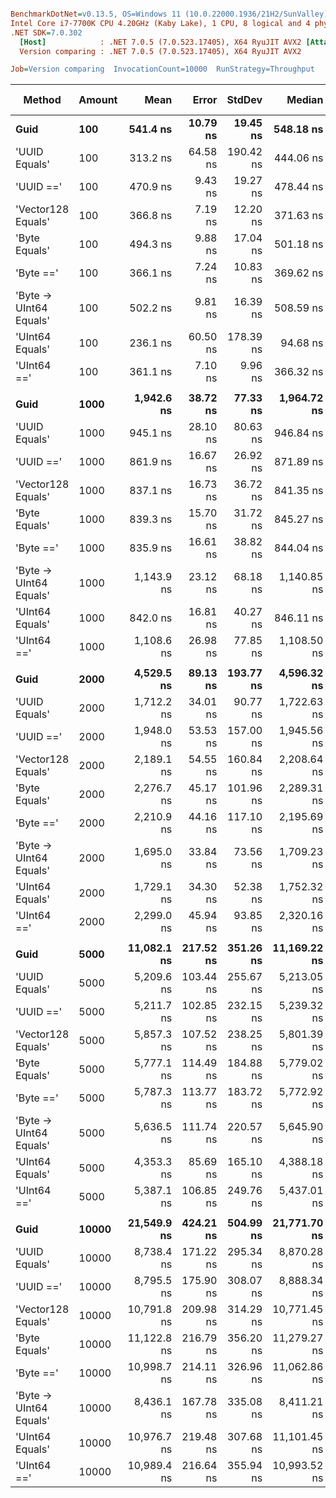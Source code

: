 ``` ini

BenchmarkDotNet=v0.13.5, OS=Windows 11 (10.0.22000.1936/21H2/SunValley)
Intel Core i7-7700K CPU 4.20GHz (Kaby Lake), 1 CPU, 8 logical and 4 physical cores
.NET SDK=7.0.302
  [Host]            : .NET 7.0.5 (7.0.523.17405), X64 RyuJIT AVX2 [AttachedDebugger]
  Version comparing : .NET 7.0.5 (7.0.523.17405), X64 RyuJIT AVX2

Job=Version comparing  InvocationCount=10000  RunStrategy=Throughput  

```
|                  Method | Amount |        Mean |     Error |    StdDev |       Median | Ratio | RatioSD | Allocated | Alloc Ratio |
|------------------------ |------- |------------:|----------:|----------:|-------------:|------:|--------:|----------:|------------:|
|                    **Guid** |    **100** |    **541.4 ns** |  **10.79 ns** |  **19.45 ns** |    **548.18 ns** |  **1.00** |    **0.00** |         **-** |          **NA** |
|           &#39;UUID Equals&#39; |    100 |    313.2 ns |  64.58 ns | 190.42 ns |    444.06 ns |  0.88 |    0.06 |         - |          NA |
|               &#39;UUID ==&#39; |    100 |    470.9 ns |   9.43 ns |  19.27 ns |    478.44 ns |  0.87 |    0.05 |         - |          NA |
|      &#39;Vector128 Equals&#39; |    100 |    366.8 ns |   7.19 ns |  12.20 ns |    371.63 ns |  0.68 |    0.03 |         - |          NA |
|           &#39;Byte Equals&#39; |    100 |    494.3 ns |   9.88 ns |  17.04 ns |    501.18 ns |  0.92 |    0.04 |         - |          NA |
|               &#39;Byte ==&#39; |    100 |    366.1 ns |   7.24 ns |  10.83 ns |    369.62 ns |  0.68 |    0.03 |         - |          NA |
| &#39;Byte -&gt; UInt64 Equals&#39; |    100 |    502.2 ns |   9.81 ns |  16.39 ns |    508.59 ns |  0.93 |    0.04 |         - |          NA |
|         &#39;UInt64 Equals&#39; |    100 |    236.1 ns |  60.50 ns | 178.39 ns |     94.68 ns |  0.82 |    0.14 |         - |          NA |
|             &#39;UInt64 ==&#39; |    100 |    361.1 ns |   7.10 ns |   9.96 ns |    366.32 ns |  0.67 |    0.03 |         - |          NA |
|                         |        |             |           |           |              |       |         |           |             |
|                    **Guid** |   **1000** |  **1,942.6 ns** |  **38.72 ns** |  **77.33 ns** |  **1,964.72 ns** |  **1.00** |    **0.00** |         **-** |          **NA** |
|           &#39;UUID Equals&#39; |   1000 |    945.1 ns |  28.10 ns |  80.63 ns |    946.84 ns |  0.48 |    0.04 |         - |          NA |
|               &#39;UUID ==&#39; |   1000 |    861.9 ns |  16.67 ns |  26.92 ns |    871.89 ns |  0.45 |    0.02 |         - |          NA |
|      &#39;Vector128 Equals&#39; |   1000 |    837.1 ns |  16.73 ns |  36.72 ns |    841.35 ns |  0.43 |    0.02 |         - |          NA |
|           &#39;Byte Equals&#39; |   1000 |    839.3 ns |  15.70 ns |  31.72 ns |    845.27 ns |  0.43 |    0.02 |         - |          NA |
|               &#39;Byte ==&#39; |   1000 |    835.9 ns |  16.61 ns |  38.82 ns |    844.04 ns |  0.43 |    0.02 |         - |          NA |
| &#39;Byte -&gt; UInt64 Equals&#39; |   1000 |  1,143.9 ns |  23.12 ns |  68.18 ns |  1,140.85 ns |  0.59 |    0.05 |         - |          NA |
|         &#39;UInt64 Equals&#39; |   1000 |    842.0 ns |  16.81 ns |  40.27 ns |    846.11 ns |  0.43 |    0.02 |         - |          NA |
|             &#39;UInt64 ==&#39; |   1000 |  1,108.6 ns |  26.98 ns |  77.85 ns |  1,108.50 ns |  0.57 |    0.05 |         - |          NA |
|                         |        |             |           |           |              |       |         |           |             |
|                    **Guid** |   **2000** |  **4,529.5 ns** |  **89.13 ns** | **193.77 ns** |  **4,596.32 ns** |  **1.00** |    **0.00** |         **-** |          **NA** |
|           &#39;UUID Equals&#39; |   2000 |  1,712.2 ns |  34.01 ns |  90.77 ns |  1,722.63 ns |  0.38 |    0.03 |         - |          NA |
|               &#39;UUID ==&#39; |   2000 |  1,948.0 ns |  53.53 ns | 157.00 ns |  1,945.56 ns |  0.43 |    0.03 |         - |          NA |
|      &#39;Vector128 Equals&#39; |   2000 |  2,189.1 ns |  54.55 ns | 160.84 ns |  2,208.64 ns |  0.49 |    0.03 |         - |          NA |
|           &#39;Byte Equals&#39; |   2000 |  2,276.7 ns |  45.17 ns | 101.96 ns |  2,289.31 ns |  0.50 |    0.03 |         - |          NA |
|               &#39;Byte ==&#39; |   2000 |  2,210.9 ns |  44.16 ns | 117.10 ns |  2,195.69 ns |  0.49 |    0.04 |         - |          NA |
| &#39;Byte -&gt; UInt64 Equals&#39; |   2000 |  1,695.0 ns |  33.84 ns |  73.56 ns |  1,709.23 ns |  0.37 |    0.02 |         - |          NA |
|         &#39;UInt64 Equals&#39; |   2000 |  1,729.1 ns |  34.30 ns |  52.38 ns |  1,752.32 ns |  0.38 |    0.02 |         - |          NA |
|             &#39;UInt64 ==&#39; |   2000 |  2,299.0 ns |  45.94 ns |  93.85 ns |  2,320.16 ns |  0.51 |    0.03 |         - |          NA |
|                         |        |             |           |           |              |       |         |           |             |
|                    **Guid** |   **5000** | **11,082.1 ns** | **217.52 ns** | **351.26 ns** | **11,169.22 ns** |  **1.00** |    **0.00** |         **-** |          **NA** |
|           &#39;UUID Equals&#39; |   5000 |  5,209.6 ns | 103.44 ns | 255.67 ns |  5,213.05 ns |  0.47 |    0.03 |         - |          NA |
|               &#39;UUID ==&#39; |   5000 |  5,211.7 ns | 102.85 ns | 232.15 ns |  5,239.32 ns |  0.47 |    0.02 |         - |          NA |
|      &#39;Vector128 Equals&#39; |   5000 |  5,857.3 ns | 107.52 ns | 238.25 ns |  5,801.39 ns |  0.53 |    0.03 |         - |          NA |
|           &#39;Byte Equals&#39; |   5000 |  5,777.1 ns | 114.49 ns | 184.88 ns |  5,779.02 ns |  0.52 |    0.03 |         - |          NA |
|               &#39;Byte ==&#39; |   5000 |  5,787.3 ns | 113.77 ns | 183.72 ns |  5,772.92 ns |  0.52 |    0.02 |         - |          NA |
| &#39;Byte -&gt; UInt64 Equals&#39; |   5000 |  5,636.5 ns | 111.74 ns | 220.57 ns |  5,645.90 ns |  0.51 |    0.03 |         - |          NA |
|         &#39;UInt64 Equals&#39; |   5000 |  4,353.3 ns |  85.69 ns | 165.10 ns |  4,388.18 ns |  0.39 |    0.02 |         - |          NA |
|             &#39;UInt64 ==&#39; |   5000 |  5,387.1 ns | 106.85 ns | 249.76 ns |  5,437.01 ns |  0.49 |    0.03 |         - |          NA |
|                         |        |             |           |           |              |       |         |           |             |
|                    **Guid** |  **10000** | **21,549.9 ns** | **424.21 ns** | **504.99 ns** | **21,771.70 ns** |  **1.00** |    **0.00** |         **-** |          **NA** |
|           &#39;UUID Equals&#39; |  10000 |  8,738.4 ns | 171.22 ns | 295.34 ns |  8,870.28 ns |  0.40 |    0.02 |         - |          NA |
|               &#39;UUID ==&#39; |  10000 |  8,795.5 ns | 175.90 ns | 308.07 ns |  8,888.34 ns |  0.41 |    0.01 |         - |          NA |
|      &#39;Vector128 Equals&#39; |  10000 | 10,791.8 ns | 209.98 ns | 314.29 ns | 10,771.45 ns |  0.50 |    0.02 |         - |          NA |
|           &#39;Byte Equals&#39; |  10000 | 11,122.8 ns | 216.79 ns | 356.20 ns | 11,279.27 ns |  0.51 |    0.02 |         - |          NA |
|               &#39;Byte ==&#39; |  10000 | 10,998.7 ns | 214.11 ns | 326.96 ns | 11,062.86 ns |  0.51 |    0.02 |         - |          NA |
| &#39;Byte -&gt; UInt64 Equals&#39; |  10000 |  8,436.1 ns | 167.78 ns | 335.08 ns |  8,411.21 ns |  0.39 |    0.02 |         - |          NA |
|         &#39;UInt64 Equals&#39; |  10000 | 10,976.7 ns | 219.48 ns | 307.68 ns | 11,101.45 ns |  0.51 |    0.02 |         - |          NA |
|             &#39;UInt64 ==&#39; |  10000 | 10,989.4 ns | 216.64 ns | 355.94 ns | 10,993.52 ns |  0.51 |    0.02 |         - |          NA |
